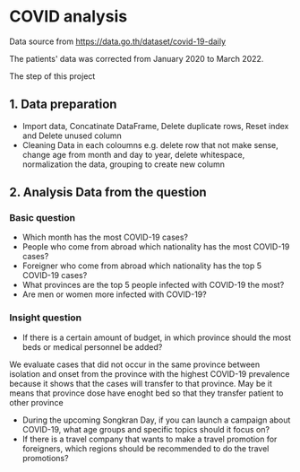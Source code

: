 # COVID analysis

Data source from https://data.go.th/dataset/covid-19-daily

The patients' data was corrected from January 2020 to March 2022.

The step of this project

## 1. Data preparation
- Import data, Concatinate DataFrame, Delete duplicate rows, Reset index and Delete unused column
- Cleaning Data in each coloumns e.g. delete row that not make sense, change age from month and day to year, delete whitespace, normalization the data, grouping to create new column

## 2. Analysis Data from the question

### Basic question
- Which month has the most COVID-19 cases?
- People who come from abroad which nationality has the most COVID-19 cases?
- Foreigner who come from abroad which nationality has the top 5 COVID-19 cases?
- What provinces are the top 5 people infected with COVID-19 the most?
- Are men or women more infected with COVID-19?

### Insight question
- If there is a certain amount of budget, in which province should the most beds or medical personnel be added?

We evaluate cases that did not occur in the same province between isolation and onset from the province with the highest COVID-19 prevalence because it shows that the cases will transfer to that province. May be it means that province dose have enoght bed so that they transfer patient to other province

- During the upcoming Songkran Day, if you can launch a campaign about COVID-19, what age groups and specific topics should it focus on?
- If there is a travel company that wants to make a travel promotion for foreigners, which regions should be recommended to do the travel promotions?
